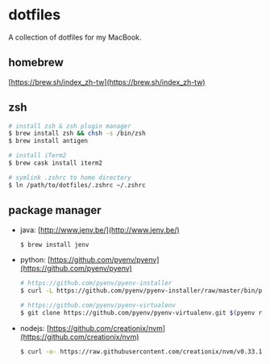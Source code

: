 # dotfiles


A collection of dotfiles for my MacBook.

## homebrew

[https://brew.sh/index_zh-tw](https://brew.sh/index_zh-tw)

## zsh

```sh
# install zsh & zsh plugin manager
$ brew install zsh && chsh -s /bin/zsh
$ brew install antigen

# install iTerm2
$ brew cask install iterm2

# symlink .zshrc to home directory
$ ln /path/to/dotfiles/.zshrc ~/.zshrc
```

## package manager

- java: [http://www.jenv.be/](http://www.jenv.be/)

  ```sh
  $ brew install jenv
  ```

- python: [https://github.com/pyenv/pyenv](https://github.com/pyenv/pyenv)

  ```sh
  # https://github.com/pyenv/pyenv-installer
  $ curl -L https://github.com/pyenv/pyenv-installer/raw/master/bin/pyenv-installer | bash

  # https://github.com/pyenv/pyenv-virtualenv
  $ git clone https://github.com/pyenv/pyenv-virtualenv.git $(pyenv root)/plugins/pyenv-virtualenv
  ```

- nodejs: [https://github.com/creationix/nvm](https://github.com/creationix/nvm)

  ```sh
  $ curl -o- https://raw.githubusercontent.com/creationix/nvm/v0.33.11/install.sh | bash
  ```
